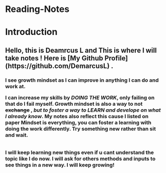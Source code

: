 <h1>Reading-Notes</h1>
<h1>Introduction</h1>
<h2> Hello, this is Deamrcus L and This is where I will take notes ! Here is [My Github Profile] (https://github.com/DemarcusL) . </h2>

<h3>  
I see growth mindset as I can improve in anything I can do and work at.
<Br>

 I can increase my skills by *DOING THE WORK*, only failing on that do I **fail** myself.
Growth mindset is also a way to not ~~exchange~~ , ***but to foster a way to LEARN and develope on what I already know***.
My notes also reflect this cause I listed on paper Mindset is everything, you can foster a learning with doing the work differently. Try something new rather than sit and wait.
  
<Br> 
I will keep learning new things even if u cant understand the topic like I  do now. I will ask for others methods and inputs to see things in a new way. I will keep growing!
</h3> 
